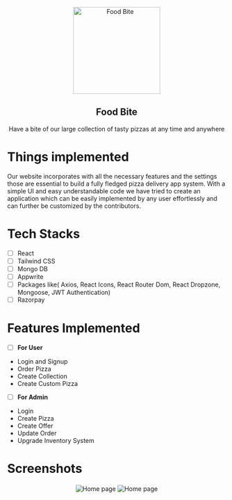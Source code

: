 <p align="center">
 <img width="200px" src="https://github.com/Kaushan-Dutta/OIBSIP/assets/94303484/de5f00ce-91fe-45f7-89ee-b6e6415bbc19" align="center" alt="Food Bite"/>

  <h2 align="center">Food Bite</h2>
 <p align="center">Have a bite of our large collection of tasty pizzas at any time and anywhere </p>
</p>

# Things implemented
Our website incorporates with all the necessary features and the settings those are essential to build a fully fledged pizza delivery app system. With a simple UI and easy understandable code we have tried to create
an application which can be easily implemented by any user effortlessly and can further be customized by the contributors.
# Tech Stacks 
- [ ] React
- [ ] Tailwind CSS
- [ ] Mongo DB
- [ ] Appwrite
- [ ] Packages like( Axios, React Icons, React Router Dom, React Dropzone, Mongoose, JWT Authentication)
- [ ] Razorpay
# Features Implemented
- [ ] <b>For User</b>
- Login and Signup
- Order Pizza
- Create Collection
- Create Custom Pizza
- [ ] <b>For Admin</b>
- Login
- Create Pizza
- Create Offer
- Update Order
- Upgrade Inventory System

# Screenshots
<p align="center">
  <img  src=https://github.com/Kaushan-Dutta/OIBSIP/assets/94303484/08838844-293f-4adf-8ecb-8acea93c465b" align="center" alt="Home page"/>
  <img  src="https://github.com/Kaushan-Dutta/OIBSIP/assets/94303484/344b64ba-5dff-4a58-ac4d-b4146f1164f8" align="center" alt="Home page"/>

</p>

